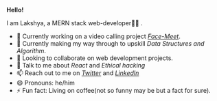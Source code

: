 **Hello!**

I am Lakshya, a MERN stack web-developer👨‍💻 .

- 🔭 Currently working on a video calling project *[Face-Meet](https://facemeet.herokuapp.com)*.
- 🌱 Currently making my way through to upskill *Data Structures and Algorithm*.
- 👯 Looking to collaborate on web development projects.
- 💬 Talk to me about *React* and *Ethical hacking*
- 📫 Reach out to me  on *[Twitter](https://twitter.com/lakshya_poddar)* and *[LinkedIn](https://www.linkedin.com/in/lakshya-poddar/)*
- 😄 Pronouns: he/him
- ⚡  Fun fact: Living on coffee(not so funny may be but a fact for sure).
